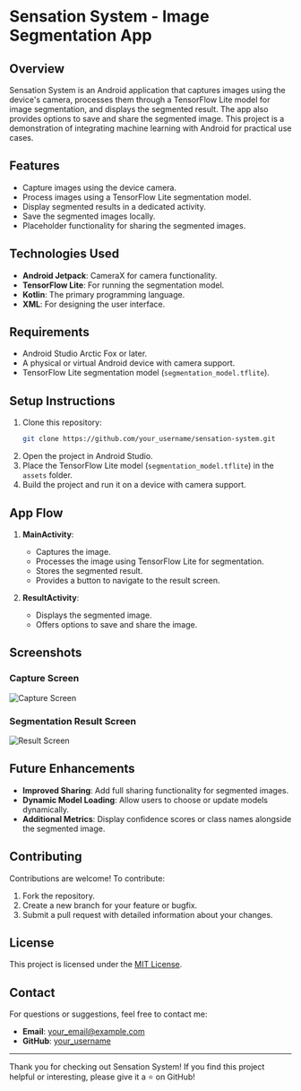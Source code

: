 # Sensation System - Image Segmentation App

## Overview
Sensation System is an Android application that captures images using the device's camera, processes them through a TensorFlow Lite model for image segmentation, and displays the segmented result. The app also provides options to save and share the segmented image. This project is a demonstration of integrating machine learning with Android for practical use cases.

## Features
- Capture images using the device camera.
- Process images using a TensorFlow Lite segmentation model.
- Display segmented results in a dedicated activity.
- Save the segmented images locally.
- Placeholder functionality for sharing the segmented images.

## Technologies Used
- **Android Jetpack**: CameraX for camera functionality.
- **TensorFlow Lite**: For running the segmentation model.
- **Kotlin**: The primary programming language.
- **XML**: For designing the user interface.

## Requirements
- Android Studio Arctic Fox or later.
- A physical or virtual Android device with camera support.
- TensorFlow Lite segmentation model (`segmentation_model.tflite`).

## Setup Instructions
1. Clone this repository:
   ```bash
   git clone https://github.com/your_username/sensation-system.git
   ```
2. Open the project in Android Studio.
3. Place the TensorFlow Lite model (`segmentation_model.tflite`) in the `assets` folder.
4. Build the project and run it on a device with camera support.

## App Flow
1. **MainActivity**:
   - Captures the image.
   - Processes the image using TensorFlow Lite for segmentation.
   - Stores the segmented result.
   - Provides a button to navigate to the result screen.

2. **ResultActivity**:
   - Displays the segmented image.
   - Offers options to save and share the image.

## Screenshots
### Capture Screen
![Capture Screen](path/to/capture_screen.png)

### Segmentation Result Screen
![Result Screen](path/to/result_screen.png)

## Future Enhancements
- **Improved Sharing**: Add full sharing functionality for segmented images.
- **Dynamic Model Loading**: Allow users to choose or update models dynamically.
- **Additional Metrics**: Display confidence scores or class names alongside the segmented image.

## Contributing
Contributions are welcome! To contribute:
1. Fork the repository.
2. Create a new branch for your feature or bugfix.
3. Submit a pull request with detailed information about your changes.

## License
This project is licensed under the [MIT License](LICENSE).

## Contact
For questions or suggestions, feel free to contact me:
- **Email**: your_email@example.com
- **GitHub**: [your_username](https://github.com/your_username)

---

Thank you for checking out Sensation System! If you find this project helpful or interesting, please give it a ⭐ on GitHub!

